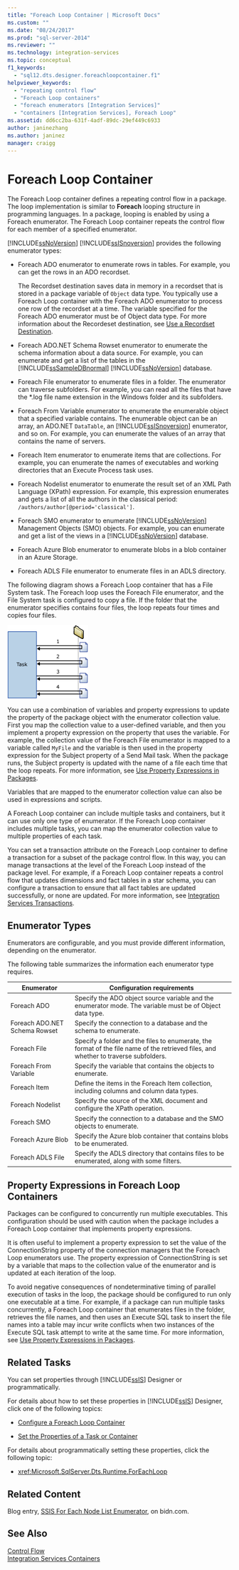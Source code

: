 ```yaml
---
title: "Foreach Loop Container | Microsoft Docs"
ms.custom: ""
ms.date: "08/24/2017"
ms.prod: "sql-server-2014"
ms.reviewer: ""
ms.technology: integration-services
ms.topic: conceptual
f1_keywords: 
  - "sql12.dts.designer.foreachloopcontainer.f1"
helpviewer_keywords: 
  - "repeating control flow"
  - "Foreach Loop containers"
  - "foreach enumerators [Integration Services]"
  - "containers [Integration Services], Foreach Loop"
ms.assetid: dd6cc2ba-631f-4adf-89dc-29ef449c6933
author: janinezhang
ms.author: janinez
manager: craigg
---
```

# Foreach Loop Container
  The Foreach Loop container defines a repeating control flow in a package. The loop implementation is similar to **Foreach** looping structure in programming languages. In a package, looping is enabled by using a Foreach enumerator.  The Foreach Loop container repeats the control flow for each member of a specified enumerator.  
  
 [!INCLUDE[ssNoVersion](../../../includes/ssnoversion-md.md)] [!INCLUDE[ssISnoversion](../../../includes/ssisnoversion-md.md)] provides the following enumerator types:  
  
-   Foreach ADO enumerator to enumerate rows in tables. For example, you can get the rows in an ADO recordset.  
  
     The Recordset destination saves data in memory in a recordset that is stored in a package variable of `Object` data type. You typically use a Foreach Loop container with the Foreach ADO enumerator to process one row of the recordset at a time. The variable specified for the Foreach ADO enumerator must be of Object data type. For more information about the Recordeset destination, see [Use a Recordset Destination](../data-flow/recordset-destination.md).  
  
-   Foreach ADO.NET Schema Rowset enumerator to enumerate the schema information about a data source. For example, you can enumerate and get a list of the tables in the [!INCLUDE[ssSampleDBnormal](../../includes/sssampledbnormal-md.md)] [!INCLUDE[ssNoVersion](../../../includes/ssnoversion-md.md)] database.  
  
-   Foreach File enumerator to enumerate files in a folder. The enumerator can traverse subfolders. For example, you can read all the files that have the *.log file name extension in the Windows folder and its subfolders.  
  
-   Foreach From Variable enumerator to enumerate the enumerable object that a specified variable contains. The enumerable object can be an array, an ADO.NET `DataTable`, an [!INCLUDE[ssISnoversion](../../../includes/ssisnoversion-md.md)] enumerator, and so on. For example, you can enumerate the values of an array that contains the name of servers.  
  
-   Foreach Item enumerator to enumerate items that are collections. For example, you can enumerate the names of executables and working directories that an Execute Process task uses.  
  
-   Foreach Nodelist enumerator to enumerate the result set of an XML Path Language (XPath) expression. For example, this expression enumerates and gets a list of all the authors in the classical period: `/authors/author[@period='classical']`.  
  
-   Foreach SMO enumerator to enumerate [!INCLUDE[ssNoVersion](../../../includes/ssnoversion-md.md)] Management Objects (SMO) objects. For example, you can enumerate and get a list of the views in a [!INCLUDE[ssNoVersion](../../../includes/ssnoversion-md.md)] database.  
  
-   Foreach Azure Blob enumerator to enumerate blobs in a blob container in an Azure Storage.  
  
-   Foreach ADLS File enumerator to enumerate files in an ADLS directory.
  
 The following diagram shows a Foreach Loop container that has a File System task. The Foreach loop uses the Foreach File enumerator, and the File System task is configured to copy a file. If the folder that the enumerator specifies contains four files, the loop repeats four times and copies four files.  
  
 ![A Foreach Loop container that enumerates a folder](../media/ssis-foreachloop.gif "A Foreach Loop container that enumerates a folder")  
  
 You can use a combination of variables and property expressions to update the property of the package object with the enumerator collection value. First you map the collection value to a user-defined variable, and then you implement a property expression on the property that uses the variable. For example, the collection value of the Foreach File enumerator is mapped to a variable called `MyFile` and the variable is then used in the property expression for the Subject property of a Send Mail task. When the package runs, the Subject property is updated with the name of a file each time that the loop repeats. For more information, see [Use Property Expressions in Packages](../expressions/use-property-expressions-in-packages.md).  
  
 Variables that are mapped to the enumerator collection value can also be used in expressions and scripts.  
  
 A Foreach Loop container can include multiple tasks and containers, but it can use only one type of enumerator. If the Foreach Loop container includes multiple tasks, you can map the enumerator collection value to multiple properties of each task.  
  
 You can set a transaction attribute on the Foreach Loop container to define a transaction for a subset of the package control flow. In this way, you can manage transactions at the level of the Foreach Loop instead of the package level. For example, if a Foreach Loop container repeats a control flow that updates dimensions and fact tables in a star schema, you can configure a transaction to ensure that all fact tables are updated successfully, or none are updated. For more information, see [Integration Services Transactions](../integration-services-transactions.md).  
  
## Enumerator Types  
 Enumerators are configurable, and you must provide different information, depending on the enumerator.  
  
 The following table summarizes the information each enumerator type requires.  
  
|Enumerator|Configuration requirements|  
|----------------|--------------------------------|  
|Foreach ADO|Specify the ADO object source variable and the enumerator mode. The variable must be of Object data type.|  
|Foreach ADO.NET Schema Rowset|Specify the connection to a database and the schema to enumerate.|  
|Foreach File|Specify a folder and the files to enumerate, the format of the file name of the retrieved files, and whether to traverse subfolders.|  
|Foreach From Variable|Specify the variable that contains the objects to enumerate.|  
|Foreach Item|Define the items in the Foreach Item collection, including columns and column data types.|  
|Foreach Nodelist|Specify the source of the XML document and configure the XPath operation.|  
|Foreach SMO|Specify the connection to a database and the SMO objects to enumerate.|  
|Foreach Azure Blob|Specify the Azure blob container that contains blobs to be enumerated.|  
|Foreach ADLS File|Specify the ADLS directory that contains files to be enumerated, along with some filters.|
  
## Property Expressions in Foreach Loop Containers  
 Packages can be configured to concurrently run multiple executables. This configuration should be used with caution when the package includes a Foreach Loop container that implements property expressions.  
  
 It is often useful to implement a property expression to set the value of the ConnectionString property of the connection managers that the Foreach Loop enumerators use. The property expression of ConnectionString is set by a variable that maps to the collection value of the enumerator and is updated at each iteration of the loop.  
  
 To avoid negative consequences of nondeterminative timing of parallel execution of tasks in the loop, the package should be configured to run only one executable at a time. For example, if a package can run multiple tasks concurrently, a Foreach Loop container that enumerates files in the folder, retrieves the file names, and then uses an Execute SQL task to insert the file names into a table may incur write conflicts when two instances of the Execute SQL task attempt to write at the same time. For more information, see [Use Property Expressions in Packages](../expressions/use-property-expressions-in-packages.md).  
  
## Related Tasks  
 You can set properties through [!INCLUDE[ssIS](../../../includes/ssis-md.md)] Designer or programmatically.  
  
 For details about how to set these properties in [!INCLUDE[ssIS](../../../includes/ssis-md.md)] Designer, click one of the following topics:  
  
-   [Configure a Foreach Loop Container](foreach-loop-container.md)  
  
-   [Set the Properties of a Task or Container](../set-the-properties-of-a-task-or-container.md)  
  
 For details about programmatically setting these properties, click the following topic:  
  
-   <xref:Microsoft.SqlServer.Dts.Runtime.ForEachLoop>  
  
## Related Content  
 Blog entry, [SSIS For Each Node List Enumerator](https://go.microsoft.com/fwlink/?LinkId=220671), on bidn.com.  
  
## See Also  
 [Control Flow](control-flow.md)   
 [Integration Services Containers](integration-services-containers.md)  
  
  
